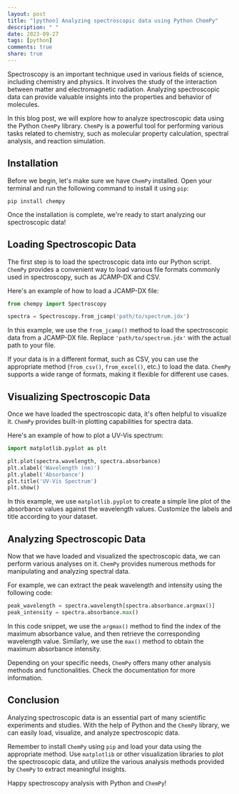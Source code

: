 ```yaml
---
layout: post
title: "[python] Analyzing spectroscopic data using Python ChemPy"
description: " "
date: 2023-09-27
tags: [python]
comments: true
share: true
---
```


Spectroscopy is an important technique used in various fields of science, including chemistry and physics. It involves the study of the interaction between matter and electromagnetic radiation. Analyzing spectroscopic data can provide valuable insights into the properties and behavior of molecules.

In this blog post, we will explore how to analyze spectroscopic data using the Python `ChemPy` library. `ChemPy` is a powerful tool for performing various tasks related to chemistry, such as molecular property calculation, spectral analysis, and reaction simulation.

## Installation

Before we begin, let's make sure we have `ChemPy` installed. Open your terminal and run the following command to install it using `pip`:

```
pip install chempy
```

Once the installation is complete, we're ready to start analyzing our spectroscopic data!

## Loading Spectroscopic Data

The first step is to load the spectroscopic data into our Python script. `ChemPy` provides a convenient way to load various file formats commonly used in spectroscopy, such as JCAMP-DX and CSV.

Here's an example of how to load a JCAMP-DX file:

```python
from chempy import Spectroscopy

spectra = Spectroscopy.from_jcamp('path/to/spectrum.jdx')
```

In this example, we use the `from_jcamp()` method to load the spectroscopic data from a JCAMP-DX file. Replace `'path/to/spectrum.jdx'` with the actual path to your file.

If your data is in a different format, such as CSV, you can use the appropriate method (`from_csv()`, `from_excel()`, etc.) to load the data. `ChemPy` supports a wide range of formats, making it flexible for different use cases.

## Visualizing Spectroscopic Data

Once we have loaded the spectroscopic data, it's often helpful to visualize it. `ChemPy` provides built-in plotting capabilities for spectra data.

Here's an example of how to plot a UV-Vis spectrum:

```python
import matplotlib.pyplot as plt

plt.plot(spectra.wavelength, spectra.absorbance)
plt.xlabel('Wavelength (nm)')
plt.ylabel('Absorbance')
plt.title('UV-Vis Spectrum')
plt.show()
```

In this example, we use `matplotlib.pyplot` to create a simple line plot of the absorbance values against the wavelength values. Customize the labels and title according to your dataset.

## Analyzing Spectroscopic Data

Now that we have loaded and visualized the spectroscopic data, we can perform various analyses on it. `ChemPy` provides numerous methods for manipulating and analyzing spectral data.

For example, we can extract the peak wavelength and intensity using the following code:

```python
peak_wavelength = spectra.wavelength[spectra.absorbance.argmax()]
peak_intensity = spectra.absorbance.max()
```

In this code snippet, we use the `argmax()` method to find the index of the maximum absorbance value, and then retrieve the corresponding wavelength value. Similarly, we use the `max()` method to obtain the maximum absorbance intensity.

Depending on your specific needs, `ChemPy` offers many other analysis methods and functionalities. Check the documentation for more information.

## Conclusion

Analyzing spectroscopic data is an essential part of many scientific experiments and studies. With the help of Python and the `ChemPy` library, we can easily load, visualize, and analyze spectroscopic data. 

Remember to install `ChemPy` using `pip` and load your data using the appropriate method. Use `matplotlib` or other visualization libraries to plot the spectroscopic data, and utilize the various analysis methods provided by `ChemPy` to extract meaningful insights.

Happy spectroscopy analysis with Python and `ChemPy`!